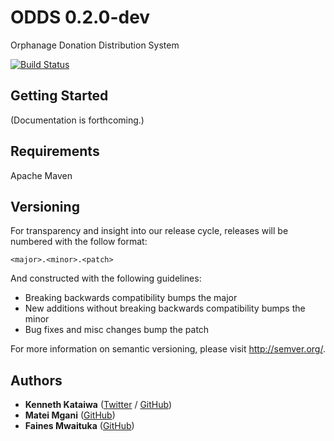 # ODDS 0.2.0-dev

Orphanage Donation Distribution System

[![Build Status](https://api.travis-ci.org/odds/odds.png?branch=master)](http://travis-ci.org/odds/odds)

## Getting Started

(Documentation is forthcoming.)

## Requirements

Apache Maven

## Versioning

For transparency and insight into our release cycle, releases will be numbered with the follow format:

`<major>.<minor>.<patch>`

And constructed with the following guidelines:

* Breaking backwards compatibility bumps the major
* New additions without breaking backwards compatibility bumps the minor
* Bug fixes and misc changes bump the patch

For more information on semantic versioning, please visit http://semver.org/.

## Authors

* **Kenneth Kataiwa** ([Twitter](https://twitter.com/kenkataiwa) / [GitHub](https://github.com/kenkataiwa))
* **Matei Mgani** ([GitHub](https://github.com/mateimgani))
* **Faines Mwaituka** ([GitHub](https://github.com/dangio247))